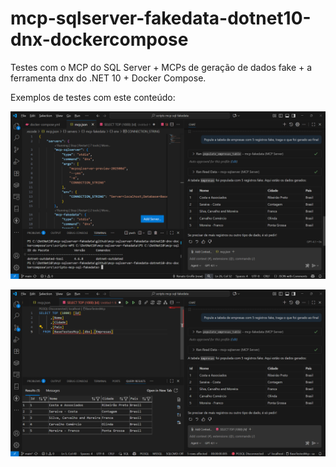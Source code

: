 # mcp-sqlserver-fakedata-dotnet10-dnx-dockercompose
Testes com o MCP do SQL Server + MCPs de geração de dados fake + a ferramenta dnx do .NET 10 + Docker Compose.

Exemplos de testes com este conteúdo:

![VS Code + MCPs SQL Server 1](img/mcp-01.png)

![VS Code + MCPs SQL Server 2](img/mcp-02.png)